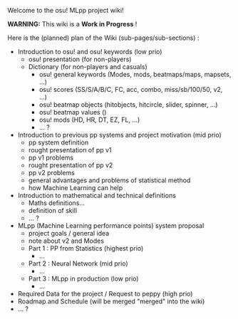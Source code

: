 Welcome to the osu! MLpp project wiki!

**WARNING:** This wiki is a **Work in Progress** !

Here is the (planned) plan of the Wiki (sub-pages/sub-sections) :

- Introduction to osu! and osu! keywords (low prio)
    - osu! presentation (for non-players)
    - Dictionary (for non-players and casuals)
        - osu! general keywords (Modes, mods, beatmaps/maps, mapsets, ...)
        - osu! scores (SS/S/A/B/C, FC, acc, combo, miss/sb/100/50, v2, ...)
        - osu! beatmap objects (hitobjects, hitcircle, slider, spinner, ...)
        - osu! beatmap values ()
        - osu! mods (HD, HR, DT, EZ, FL, ...)
        - ... ?
- Introduction to previous pp systems and project motivation (mid prio)
    - pp system definition
    - rought presentation of pp v1
    - pp v1 problems
    - rought presentation of pp v2
    - pp v2 problems
    - general advantages and problems of statistical method
    - how Machine Learning can help
- Introduction to mathematical and technical definitions
    - Maths definitions...
    - definition of skill
    - ... ?
- MLpp (Machine Learning performance points) system proposal
    - project goals / general idea
    - note about v2 and Modes
    - Part 1 : PP from Statistics (highest prio)
        - ...
    - Part 2 : Neural Network (mid prio)
        - ...
    - Part 3 : MLpp in production (low prio)
        - ...
- Required Data for the project / Request to peppy (high prio)
- Roadmap and Schedule (will be merged "merged" into the wiki)
- ... ?
